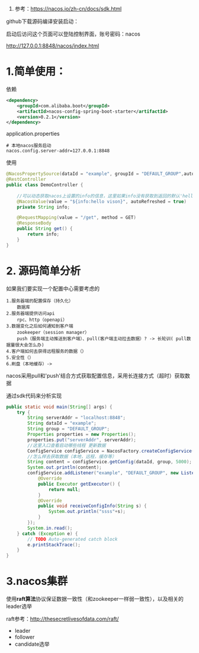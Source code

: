 1. 参考：<https://nacos.io/zh-cn/docs/sdk.html>

github下载源码编译安装启动：



启动后访问这个页面可以登陆控制界面，账号密码：nacos

<http://127.0.0.1:8848/nacos/index.html>





# 1.简单使用：

依赖

```xml
<dependency>
    <groupId>com.alibaba.boot</groupId>
    <artifactId>nacos-config-spring-boot-starter</artifactId>
    <version>0.2.1</version>
</dependency>
```

application.properties

```properties
# 本地nacos服务启动
nacos.config.server-addr=127.0.0.1:8848
```

使用

```java
@NacosPropertySource(dataId = "example", groupId = "DEFAULT_GROUP",autoRefreshed = true)
@RestController
public class DemoController {
	
    //可以动态获取nacos上设置的info的信息，这里如果info没有获取到返回的默认'hello vison'值
    @NacosValue(value = "${info:hello vison}", autoRefreshed = true)
    private String info;

    @RequestMapping(value = "/get", method = GET)
    @ResponseBody
    public String get() {
        return info;
    }
}
```



# 2. 源码简单分析

如果我们要实现一个配置中心需要考虑的

````
1.服务器端的配置保存（持久化）
	数据库
2.服务器端提供访问api
	rpc、http（openapi）
3.数据变化之后如何通知到客户端
	zookeeper（session manager）
	push（服务端主动推送到客户端）、pull(客户端主动拉去数据）? -> 长轮训( pull数据量很大会怎么办)
4.客户端如何去获得远程服务的数据（）
5.安全性（）
6.刷盘（本地缓存）->
````

nacos采用pull和'push'结合方式获取配置信息，采用长连接方式（超时）获取数据

通过sdk代码来分析实现

```java
public static void main(String[] args) {
    try {
        String serverAddr = "localhost:8848";
        String dataId = "example";
        String group = "DEFAULT_GROUP";
        Properties properties = new Properties();
        properties.put("serverAddr", serverAddr);
        //这里入口查看启动哪些线程 更新数据
        ConfigService configService = NacosFactory.createConfigService(properties);
        //怎么样去获取数据（本地，远程，缓存等）
        String content = configService.getConfig(dataId, group, 5000);
        System.out.println(content);
        configService.addListener("example", "DEFAULT_GROUP", new Listener() {
            @Override
            public Executor getExecutor() {
                return null;
            }
            @Override
            public void receiveConfigInfo(String s) {
                System.out.println("ssss"+s);
            }
        });
        System.in.read();
    } catch (Exception e) {
        // TODO Auto-generated catch block
        e.printStackTrace();
    }
}
```



# 3.nacos集群

​	使用**raft算法**协议保证数据一致性（和zookeeper一样弱一致性），以及相关的leader选举

raft参考：<http://thesecretlivesofdata.com/raft/>

- leader
- follower
- candidate选举
